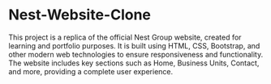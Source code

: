 # Nest-Website-Clone
This project is a replica of the official Nest Group website, created for learning and portfolio purposes. It is built using HTML, CSS, Bootstrap, and other modern web technologies to ensure responsiveness and functionality. The website includes key sections such as Home, Business Units, Contact, and more, providing a complete user experience.
